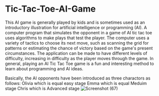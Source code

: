 # Tic-Tac-Toe-AI-Game

This AI game is generally played by kids and is sometimes used as an introductory illustration for artificial intelligence or programming (AI). A computer program that simulates the opponent in a game of AI tic tac toe uses algorithms to make plays that test the player. The computer uses a variety of tactics to choose its next move, such as scanning the grid for patterns or estimating the chance of victory based on the game's present circumstances. The application can be made to have different levels of difficulty, increasing in difficulty as the player moves through the game. In general, playing an AI Tic Tac Toe game is a fun and interesting method to learn about programming and AI ideas.

Basically, the AI opponents have been introduced as three charactors as follows:
Olivia which is equal easy stage
Emma which is equal Meduim stage
Chris which is Advanced stage
![Screenshot (67)](https://user-images.githubusercontent.com/126001790/232905506-fc7e5aa5-b136-47d5-9583-f56c447608b7.png)
